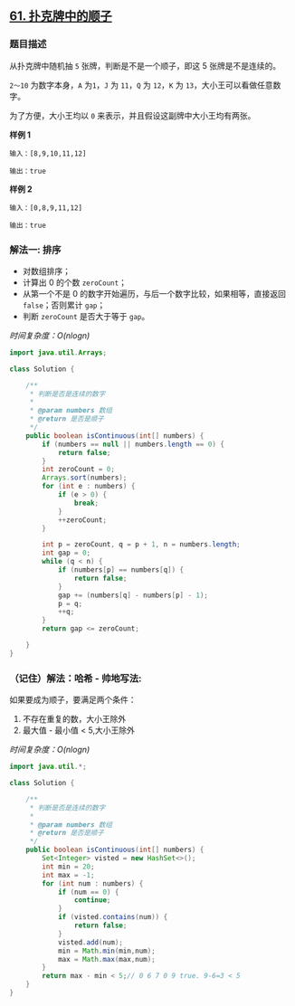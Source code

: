 ## [61. 扑克牌中的顺子](https://leetcode.cn/problems/bu-ke-pai-zhong-de-shun-zi-lcof/)


### 题目描述

从扑克牌中随机抽 `5` 张牌，判断是不是一个顺子，即这 5 张牌是不是连续的。

`2～10` 为数字本身，`A` 为`1`，`J` 为 `11`，`Q` 为 `12`，`K` 为 `13`，大小王可以看做任意数字。

为了方便，大小王均以 `0` 来表示，并且假设这副牌中大小王均有两张。

**样例 1**

```
输入：[8,9,10,11,12]

输出：true
```

**样例 2**

```
输入：[0,8,9,11,12]

输出：true
```

### 解法一: 排序

- 对数组排序；
- 计算出 0 的个数 `zeroCount`；
- 从第一个不是 0 的数字开始遍历，与后一个数字比较，如果相等，直接返回 `false`；否则累计 `gap`；
- 判断 `zeroCount` 是否大于等于 `gap`。

*时间复杂度：$O(n log n)$*
```java
import java.util.Arrays;

class Solution {

    /**
     * 判断是否是连续的数字
     *
     * @param numbers 数组
     * @return 是否是顺子
     */
    public boolean isContinuous(int[] numbers) {
        if (numbers == null || numbers.length == 0) {
            return false;
        }
        int zeroCount = 0;
        Arrays.sort(numbers);
        for (int e : numbers) {
            if (e > 0) {
                break;
            }
            ++zeroCount;
        }

        int p = zeroCount, q = p + 1, n = numbers.length;
        int gap = 0;
        while (q < n) {
            if (numbers[p] == numbers[q]) {
                return false;
            }
            gap += (numbers[q] - numbers[p] - 1);
            p = q;
            ++q;
        }
        return gap <= zeroCount;

    }
}
```

### （记住）解法：哈希 - 帅地写法:

如果要成为顺子，要满足两个条件：
1. 不存在重复的数，大小王除外
2. 最大值 - 最小值 < 5,大小王除外

*时间复杂度：$O(n log n)$*
```java
import java.util.*;

class Solution {

    /**
     * 判断是否是连续的数字
     *
     * @param numbers 数组
     * @return 是否是顺子
     */
    public boolean isContinuous(int[] numbers) {
        Set<Integer> visted = new HashSet<>();
        int min = 20;
        int max = -1;
        for (int num : numbers) {
            if (num == 0) {
                continue;
            }
            if (visted.contains(num)) {
                return false;
            }
            visted.add(num);
            min = Math.min(min,num);
            max = Math.max(max,num);
        }
        return max - min < 5;// 0 6 7 0 9 true. 9-6=3 < 5
    }
}
```
